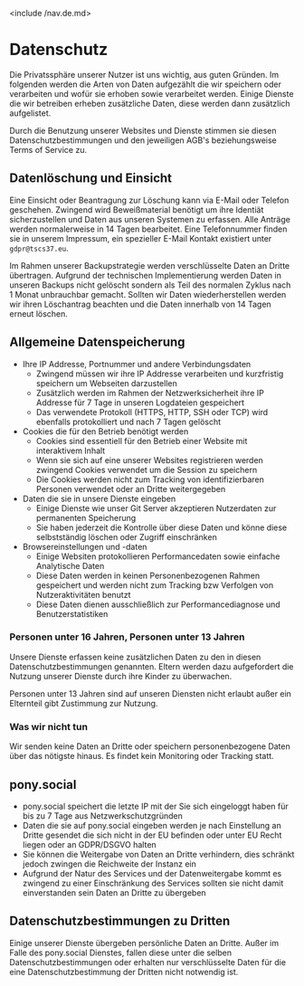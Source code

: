<include /nav.de.md>

# Datenschutz

Die Privatssphäre unserer Nutzer ist uns wichtig, aus guten Gründen. Im folgenden werden die Arten von Daten aufgezählt die wir speichern oder verarbeiten und wofür sie erhoben sowie verarbeitet werden. Einige Dienste die wir betreiben erheben zusätzliche Daten, diese werden dann zusätzlich aufgelistet.

Durch die Benutzung unserer Websites und Dienste stimmen sie diesen Datenschutzbestimmungen und den jeweiligen AGB's beziehungsweise Terms of Service zu.

## Datenlöschung und Einsicht

Eine Einsicht oder Beantragung zur Löschung kann via E-Mail oder Telefon geschehen. Zwingend wird Beweißmaterial benötigt um ihre Identiät sicherzustellen und Daten aus unseren Systemen zu erfassen. Alle Anträge werden normalerweise in 14 Tagen bearbeitet. Eine Telefonnummer finden sie in unserem Impressum, ein spezieller E-Mail Kontakt existiert unter `gdpr@tscs37.eu`.

Im Rahmen unserer Backupstrategie werden verschlüsselte Daten an Dritte übertragen. Aufgrund der technischen Implementierung werden Daten in unseren Backups nicht gelöscht sondern als Teil des normalen Zyklus nach 1 Monat unbrauchbar gemacht. Sollten wir Daten wiederherstellen werden wir ihren Löschantrag beachten und die Daten innerhalb von 14 Tagen erneut löschen.

## Allgemeine Datenspeicherung

* Ihre IP Addresse, Portnummer und andere Verbindungsdaten
	* Zwingend müssen wir ihre IP Addresse verarbeiten und kurzfristig speichern um Webseiten darzustellen
	* Zusätzlich werden im Rahmen der Netzwerksicherheit ihre IP Addresse für 7 Tage in unseren Logdateien gespeichert
	* Das verwendete Protokoll (HTTPS, HTTP, SSH oder TCP) wird ebenfalls protokolliert und nach 7 Tagen gelöscht
* Cookies die für den Betrieb benötigt werden
	* Cookies sind essentiell für den Betrieb einer Website mit interaktivem Inhalt
	* Wenn sie sich auf eine unserer Websites registrieren werden zwingend Cookies verwendet um die Session zu speichern
	* Die Cookies werden nicht zum Tracking von identifizierbaren Personen verwendet oder an Dritte weitergegeben
* Daten die sie in unsere Dienste eingeben
	* Einige Dienste wie unser Git Server akzeptieren Nutzerdaten zur permanenten Speicherung
	* Sie haben jederzeit die Kontrolle über diese Daten und könne diese selbstständig löschen oder Zugriff einschränken
* Browsereinstellungen und -daten
	* Einige Websiten protokollieren Performancedaten sowie einfache Analytische Daten
	* Diese Daten werden in keinen Personenbezogenen Rahmen gespeichert und werden nicht zum Tracking bzw Verfolgen von Nutzeraktivitäten benutzt
	* Diese Daten dienen ausschließlich zur Performancediagnose und Benutzerstatistiken

### Personen unter 16 Jahren, Personen unter 13 Jahren

Unsere Dienste erfassen keine zusätzlichen Daten zu den in diesen Datenschutzbestimmungen genannten. Eltern werden dazu aufgefordert die Nutzung unserer Dienste durch ihre Kinder zu überwachen.

Personen unter 13 Jahren sind auf unseren Diensten nicht erlaubt außer ein Elternteil gibt Zustimmung zur Nutzung.

### Was wir nicht tun

Wir senden keine Daten an Dritte oder speichern personenbezogene Daten über das nötigste hinaus. Es findet kein Monitoring oder Tracking statt.

## pony.social

* pony.social speichert die letzte IP mit der Sie sich eingeloggt haben für bis zu 
7 Tage aus Netzwerkschutzgründen
* Daten die sie auf pony.social eingeben werden je nach Einstellung an Dritte gesendet die sich nicht in der EU befinden oder unter EU Recht liegen oder an GDPR/DSGVO halten
* Sie können die Weitergabe von Daten an Dritte verhindern, dies schränkt jedoch zwingen die Reichweite der Instanz ein
* Aufgrund der Natur des Services und der Datenweitergabe kommt es zwingend zu einer Einschränkung des Services sollten sie nicht damit einverstanden sein Daten an Dritte zu übergeben

## Datenschutzbestimmungen zu Dritten

Einige unserer Dienste übergeben persönliche Daten an Dritte. Außer im Falle des pony.social Dienstes, fallen diese unter die selben Datenschutzbestimmungen oder erhalten nur verschlüsselte Daten für die eine Datenschutzbestimmung der Dritten nicht notwendig ist.